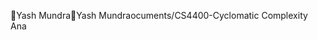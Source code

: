 Yash Mundra                                           Y a s h   M u n d r a   o c u m e n t s / C S 4 4 0 0 - C y c l o m a t i c   C o m p l e x i t y   A n a 